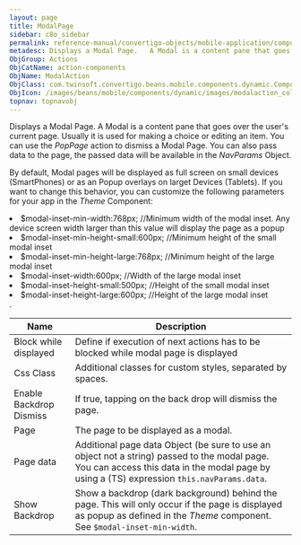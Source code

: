 ```yaml
---
layout: page
title: ModalPage
sidebar: c8o_sidebar
permalink: reference-manual/convertigo-objects/mobile-application/components/action-components/modalpage/
metadesc: Displays a Modal Page.   A Modal is a content pane that goes over the user's current page. Usually it is used for making a choice or editing an item. 
ObjGroup: Actions
ObjCatName: action-components
ObjName: ModalAction
ObjClass: com.twinsoft.convertigo.beans.mobile.components.dynamic.ComponentManager$1
ObjIcon: /images/beans/mobile/components/dynamic/images/modalaction_color_32x32.png
topnav: topnavobj
---
```

Displays a Modal Page. 
 A Modal is a content pane that goes over the user's current page. Usually it is used for making a choice or editing an item. You can use the <i>PopPage</i> action  to dismiss a Modal Page. You can also pass data to the page, the passed data will be available in the <i>NavParams</i> Object.

By default, Modal pages will be displayed as full screen on small devices (SmartPhones) or as an Popup overlays on larget Devices (Tablets). If you want to change this behavior, you can customize the following parameters for your app in the <i>Theme</i> Component:
<li>$modal-inset-min-width:768px; //Minimum width of the modal inset. Any device screen width larger than this value will display the page as a popup</li><li>$modal-inset-min-height-small:600px; 	//Minimum height of the small modal inset</li><li>$modal-inset-min-height-large:768px; 	//Minimum height of the large modal inset</li><li>$modal-inset-width:600px; 	//Width of the large modal inset</li><li>$modal-inset-height-small:500px;  //Height of the small modal inset</li><li>$modal-inset-height-large:600px;  //Height of the large modal inset</li></ul>.

Name | Description 
--- | ---
Block while displayed | Define if execution of next actions has to be blocked while modal page is displayed
Css Class | Additional classes for custom styles, separated by spaces.
Enable Backdrop Dismiss | If true, tapping on the back drop will dismiss the page.
Page | The page to be displayed as a modal.
Page data | Additional page data Object (be sure to use an object not a string) passed to the modal page. You can access this data in the modal page by using a (TS) expression <code>this.navParams.data</code>.
Show Backdrop | Show a backdrop (dark background) behind the page. This will only occur if the page is displayed as popup as defined in the <i>Theme</i> component. See <code>$modal-inset-min-width</code>.

